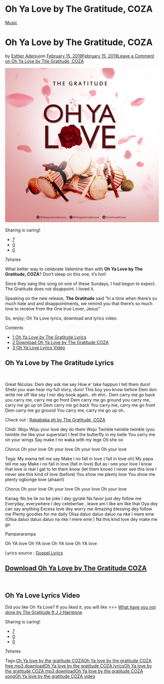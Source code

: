 # Oh Ya Love by The Gratitude, COZA

[Music](https://estheradeniyi.com/category/music/)
# Oh Ya Love by The Gratitude, COZA

by [Esther Adeniyi](https://estheradeniyi.com/author/esther-adeniyi/)on [February 15, 2019February 15, 2019](https://estheradeniyi.com/oh-ya-love-by-the-gratitude-coza/)[Leave a Comment on Oh Ya Love by The Gratitude, COZA](https://estheradeniyi.com/oh-ya-love-by-the-gratitude-coza/#respond)

![](images\The-Gratitude-COZA.jpeg)

Sharing is caring!

- [7](https://www.facebook.com/sharer/sharer.php?u=https%3A%2F%2Festheradeniyi.com%2Foh-ya-love-by-the-gratitude-coza%2F&amp;t=Oh%20Ya%20Love%20by%20The%20Gratitude%2C%20COZA)
- [0](https://twitter.com/intent/tweet?text=Oh%20Ya%20Love%20by%20The%20Gratitude%2C%20COZA&amp;url=https%3A%2F%2Festheradeniyi.com%2Foh-ya-love-by-the-gratitude-coza%2F)
- [0](#)

7shares

What better way to celebrate Valentine than with **Oh Ya Love by The Gratitude, COZA**? Don&#x2019;t sleep on this one, it&#x2019;s hot!

Since they sang this song on one of these Sundays, I had begun to expect. The Gratitude does not disappoint. I loved it.

Speaking on the new release, **The Gratitude** said&#xA0;&#x201C;In a time when there&#x2019;s so much hate and and disappointments, we remind you that there&#x2019;s so much love to receive from the One true Lover, Jesus&#x201D;

So, enjoy; Oh Ya Love lyrics, download and lyrics video.

Contents

- [1 Oh Ya Love by The Gratitude Lyrics](#Oh_Ya_Love_by_The_Gratitude_Lyrics)
- [2 Download Oh Ya Love by The Gratitude COZA](#Download_Oh_Ya_Love_by_The_Gratitude_COZA)
- [3 Oh Ya Love Lyrics Video](#Oh_Ya_Love_Lyrics_Video)

## Oh Ya Love by The Gratitude Lyrics

&#xA0;

Great Nicolas:
 Dem dey ask me sey
 How e&#x2019; take happun
 I tell them duro!
 Shebi you wan hear my full story, duro!
 This boy you know before
 Dem don write me off like sey I nor dey book again.. eh ehn..
 Dem carry me go back
 you carry me, carry me go front
 Dem carry me go ground
 you carry me, carry me go up oh
 Dem carry me go back
 You carry me, carry me go front
 Dem carry me go ground
 You carry me, carry me go up oh..

Check out : [Rabababa eh by The Gratitude, COZA](https://estheradeniyi.com/lyrics-rabababa-eh-gratitude-coza-mp3/)

Chidi:
 Woju Woju your love dey do them Woju
 Twinkle twinkle twinkle
 (you twinkle me like your superstar)
 I feel the butterfly in my belle
 You carry me on your wings
 Say make I no waka with my lege
 Oti she oo

Chorus
 Oh your love
 Oh your love
 Oh your love
 Oh your love

Tega:
 My mama tell me say
 Make i no fall in love ( fall in love oh)
 My papa tell me say
 Make i no fall in love (fall in love)
 But as i see your love
 I know that love is real
 I gat to let them know (let them know)
 I never see this love
 I never see this kind of love (before)
 You show me plenty love
 You show me plenty ogbonge love (ahaan!)

Chorus
 Oh your love
 Oh your love
 Oh your love
 Oh your love

Kanag:
 No be lie no be joke I dey gyrate
 Na favor just dey follow me
 Everyday, everywhere I dey celebertae , leave am I like am like that
 Oya dey can say anything
 Excess love dey worry me
 Amazing blessing dey follow me
 Plenty goodies for me daily
 Olisa daluo daluo daluo
 na nke I mere eme
 (Olisa daluo daluo daluo na nke I mere eme )
 Na this kind love dey make me go

Pampararampa

Oh YA love
 Oh YA love
 Oh YA love
 Oh YA love

Lyrics source : [Gospel Lyrics](https://www.google.com/amp/s/gospellyricsng.com/oh-ya-love-the-gratitude-coza/amp/)

## [Download Oh Ya Love by The Gratitude COZA](http://www.gmusicplus.com/oh-ya-love-the-gratitude-coza/)

&#xA0;

## Oh Ya Love Lyrics Video

Did you like Oh Ya Love? If you liked it, you will like >>> [What have you not done by The Gratitude ft J J Hairstone](https://estheradeniyi.com/what-have-you-not-done-gratitude-ft-j-j-hairston/)

Sharing is caring!

- [7](https://www.facebook.com/sharer/sharer.php?u=https%3A%2F%2Festheradeniyi.com%2Foh-ya-love-by-the-gratitude-coza%2F&amp;t=Oh%20Ya%20Love%20by%20The%20Gratitude%2C%20COZA)
- [0](https://twitter.com/intent/tweet?text=Oh%20Ya%20Love%20by%20The%20Gratitude%2C%20COZA&amp;url=https%3A%2F%2Festheradeniyi.com%2Foh-ya-love-by-the-gratitude-coza%2F)
- [0](#)

7shares

Tags:[Oh Ya love by the gratitude COZA](https://estheradeniyi.com/tag/oh-ya-love-by-the-gratitude-coza/)[Oh Ya love by the gratitude COZA free mp3 download](https://estheradeniyi.com/tag/oh-ya-love-by-the-gratitude-coza-free-mp3-download/)[Oh Ya love by the gratitude COZA lyrics](https://estheradeniyi.com/tag/oh-ya-love-by-the-gratitude-coza-lyrics/)[Oh Ya love by the gratitude COZA mp3 download](https://estheradeniyi.com/tag/oh-ya-love-by-the-gratitude-coza-mp3-download/)[Oh Ya love by the gratitude COZA song](https://estheradeniyi.com/tag/oh-ya-love-by-the-gratitude-coza-song/)[Oh Ya love by the gratitude COZA video](https://estheradeniyi.com/tag/oh-ya-love-by-the-gratitude-coza-video/)